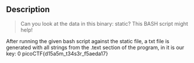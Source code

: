 ## Description

>Can you look at the data in this binary: static? This BASH script might help!

After running the given bash script against the static file, a txt file is generated with all strings from the .text section of the program, in it is our key: 0 picoCTF{d15a5m_t34s3r_f5aeda17}
